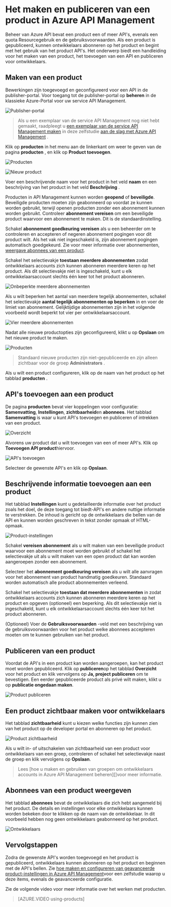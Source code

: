 <properties 
    pageTitle="Het maken en publiceren van een product in Azure API Management" 
    description="Informatie over het maken en publiceren van producten in Azure API Management." 
    services="api-management" 
    documentationCenter="" 
    authors="steved0x" 
    manager="erikre" 
    editor=""/>

<tags 
    ms.service="api-management" 
    ms.workload="mobile" 
    ms.tgt_pltfrm="na" 
    ms.devlang="na" 
    ms.topic="article" 
    ms.date="10/25/2016" 
    ms.author="sdanie"/>

# <a name="how-to-create-and-publish-a-product-in-azure-api-management"></a>Het maken en publiceren van een product in Azure API Management

Beheer van Azure API bevat een product een of meer API's, evenals een quota Resourcegebruik en de gebruiksvoorwaarden. Als een product is gepubliceerd, kunnen ontwikkelaars abonneren op het product en begint met het gebruik van het product API's. Het onderwerp biedt een handleiding voor het maken van een product, het toevoegen van een API en publiceren voor ontwikkelaars.

## <a name="create-product"> </a>Maken van een product

Bewerkingen zijn toegevoegd en geconfigureerd voor een API in de publisher-portal. Voor toegang tot de publisher-portal op **beheren** in de klassieke Azure-Portal voor uw service API Management.

![Publisher-portal][api-management-management-console]

>Als u een exemplaar van de service API Management nog niet hebt gemaakt, raadpleegt u [een exemplaar van de service API Management maken][] in deze zelfstudie [aan de slag met Azure API Management][] .

Klik op **producten** in het menu aan de linkerkant om weer te geven van de pagina **producten** , en klik op **Product toevoegen**.

![Producten][api-management-products]

![Nieuw product][api-management-add-new-product]

Voer een beschrijvende naam voor het product in het veld **naam** en een beschrijving van het product in het veld **Beschrijving** .

Producten in API Management kunnen worden **geopend** of **beveiligde**. Beveiligde producten moeten zijn geabonneerd op voordat ze kunnen worden gebruikt, terwijl openen producten zonder een abonnement kunnen worden gebruikt. Controleer **abonnement vereisen** om een beveiligde product waarvoor een abonnement te maken. Dit is de standaardinstelling.

Schakel **abonnement goedkeuring vereisen** als u een beheerder om te controleren en accepteren of negeren abonnement pogingen voor dit product wilt. Als het vak niet ingeschakeld is, zijn abonnement pogingen automatisch goedgekeurd. Zie voor meer informatie over abonnementen, [weergave abonnees van een product][].

Schakel het selectievakje **toestaan meerdere abonnementen** zodat ontwikkelaars accounts zich kunnen abonneren meerdere keren op het product. Als dit selectievakje niet is ingeschakeld, kunt u elk ontwikkelaarsaccount slechts één keer tot het product abonneren.

![Onbeperkte meerdere abonnementen][api-management-unlimited-multiple-subscriptions]

Als u wilt beperken het aantal van meerdere tegelijk abonnementen, schakel het selectievakje **aantal tegelijk abonnementen op beperken** in en voer de limiet van abonnement. Gelijktijdige abonnementen zijn in het volgende voorbeeld wordt beperkt tot vier per ontwikkelaarsaccount.

![Vier meerdere abonnementen][api-management-four-multiple-subscriptions]

Nadat alle nieuwe productopties zijn geconfigureerd, klikt u op **Opslaan** om het nieuwe product te maken.

![Producten][api-management-products-page]

>Standaard nieuwe producten zijn niet-gepubliceerde en zijn alleen zichtbaar voor de groep **Administrators** .

Als u wilt een product configureren, klik op de naam van het product op het tabblad **producten** .

## <a name="add-apis"> </a>API's toevoegen aan een product

De pagina **producten** bevat vier koppelingen voor configuratie: **Samenvatting**, **Instellingen**, **zichtbaarheid**en **abonnees**. Het tabblad **Samenvatting** is waar u kunt API's toevoegen en publiceren of intrekken van een product.

![Overzicht][api-management-new-product-summary]

Alvorens uw product dat u wilt toevoegen van een of meer API's. Klik op **Toevoegen API product**hiervoor.

![API's toevoegen][api-management-add-apis-to-product]

Selecteer de gewenste API's en klik op **Opslaan**.

## <a name="add-description"> </a>Beschrijvende informatie toevoegen aan een product

Het tabblad **Instellingen** kunt u gedetailleerde informatie over het product zoals het doel, de deze toegang tot biedt-API's en andere nuttige informatie te verstrekken. De inhoud is gericht op de ontwikkelaars die bellen van de API en kunnen worden geschreven in tekst zonder opmaak of HTML-opmaak.

![Product-instellingen][api-management-product-settings]

Schakel **vereisen abonnement** als u wilt maken van een beveiligde product waarvoor een abonnement moet worden gebruikt of schakel het selectievakje uit als u wilt maken van een open product dat kan worden aangeroepen zonder een abonnement.

Selecteer het **abonnement goedkeuring vereisen** als u wilt alle aanvragen voor het abonnement van product handmatig goedkeuren. Standaard worden automatisch alle product abonnementen verleend.

Schakel het selectievakje **toestaan dat meerdere abonnementen** in zodat ontwikkelaars accounts zich kunnen abonneren meerdere keren op het product en opgeven (optioneel) een beperking. Als dit selectievakje niet is ingeschakeld, kunt u elk ontwikkelaarsaccount slechts één keer tot het product abonneren.

(Optioneel) Voer de **Gebruiksvoorwaarden** -veld met een beschrijving van de gebruiksvoorwaarden voor het product welke abonnees accepteren moeten om te kunnen gebruiken van het product.

## <a name="publish-product"> </a>Publiceren van een product

Voordat de API's in een product kan worden aangeroepen, kan het product moet worden gepubliceerd. Klik op **publiceren**op het tabblad **Overzicht** voor het product en klik vervolgens op **Ja, project publiceren** om te bevestigen. Een eerder gepubliceerde product als privé wilt maken, klikt u op **publicatie ongedaan maken**.

![Product publiceren][api-management-publish-product]

## <a name="make-visible"> </a>Een product zichtbaar maken voor ontwikkelaars

Het tabblad **zichtbaarheid** kunt u kiezen welke functies zijn kunnen zien van het product op de developer portal en abonneren op het product.

![Product zichtbaarheid][api-management-product-visiblity]

Als u wilt in- of uitschakelen van zichtbaarheid van een product voor ontwikkelaars van een groep, controleren of schakel het selectievakje naast de groep en klik vervolgens op **Opslaan**.

>Lees [hoe u maken en gebruiken van groepen om ontwikkelaars accounts in Azure API Management beheren][]voor meer informatie.

## <a name="view-subscribers"> </a>Abonnees van een product weergeven

Het tabblad **abonnees** bevat de ontwikkelaars die zich hebt aangemeld bij het product. De details en instellingen voor elke ontwikkelaars kunnen worden bekeken door te klikken op de naam van de ontwikkelaar. In dit voorbeeld hebben nog geen ontwikkelaars geabonneerd op het product.

![Ontwikkelaars][api-management-developer-list]

## <a name="next-steps"> </a>Vervolgstappen

Zodra de gewenste API's worden toegevoegd en het product is gepubliceerd, ontwikkelaars kunnen abonneren op het product en beginnen met de API's bellen. Zie [hoe maken en configureren van geavanceerde product-instellingen in Azure API Management][]voor een zelfstudie waarop u deze items, evenals de geavanceerde configuratie.

Zie de volgende video voor meer informatie over het werken met producten.

> [AZURE.VIDEO using-products]

[Create a product]: #create-product
[Add APIs to a product]: #add-apis
[Add descriptive information to a product]: #add-description
[Publish a product]: #publish-product
[Make a product visible to developers]: #make-visible
[Weergave abonnees van een product]: #view-subscribers
[Next steps]: #next-steps

[api-management-management-console]: ./media/api-management-howto-add-products/api-management-management-console.png
[api-management-add-product]: ./media/api-management-howto-add-products/api-management-add-product.png
[api-management-add-new-product]: ./media/api-management-howto-add-products/api-management-add-new-product.png
[api-management-unlimited-multiple-subscriptions]: ./media/api-management-howto-add-products/api-management-unlimited-multiple-subscriptions.png
[api-management-four-multiple-subscriptions]: ./media/api-management-howto-add-products/api-management-four-multiple-subscriptions.png
[api-management-products-page]: ./media/api-management-howto-add-products/api-management-products-page.png
[api-management-new-product-summary]: ./media/api-management-howto-add-products/api-management-new-product-summary.png
[api-management-add-apis-to-product]: ./media/api-management-howto-add-products/api-management-add-apis-to-product.png
[api-management-product-settings]: ./media/api-management-howto-add-products/api-management-product-settings.png
[api-management-publish-product]: ./media/api-management-howto-add-products/api-management-publish-product.png
[api-management-product-visiblity]: ./media/api-management-howto-add-products/api-management-product-visibility.png
[api-management-developer-list]: ./media/api-management-howto-add-products/api-management-developer-list.png



[api-management-products]: ./media/api-management-howto-add-products/api-management-products.png
[api-management-]: ./media/api-management-howto-add-products/
[api-management-]: ./media/api-management-howto-add-products/


[How to add operations to an API]: api-management-howto-add-operations.md
[How to create and publish a product]: api-management-howto-add-products.md
[Aan de slag met Azure API Management]: api-management-get-started.md
[Een exemplaar van de service API Management maken]: api-management-get-started.md#create-service-instance
[Next steps]: #next-steps
[Het maken en hierin groepen wilt gebruiken voor het beheren van ontwikkelaars accounts in het beheer van Azure-API]: api-management-howto-create-groups.md
[Hoe maken en configureren van geavanceerde product-instellingen in Azure API Management]: api-management-howto-product-with-rules.md 